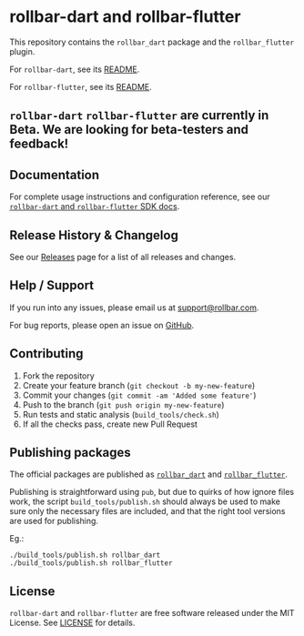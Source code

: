 # rollbar-dart and rollbar-flutter

This repository contains the `rollbar_dart` package and the `rollbar_flutter` plugin. 

For `rollbar-dart`, see its [README](rollbar_dart/README.md).

For `rollbar-flutter`, see its [README](rollbar_flutter/README.md).

## `rollbar-dart` `rollbar-flutter` are currently in Beta. We are looking for beta-testers and feedback!

## Documentation

For complete usage instructions and configuration reference, see our [`rollbar-dart` and `rollbar-flutter` SDK docs](https://docs.rollbar.com/docs/flutter).

## Release History & Changelog

See our [Releases](https://github.com/rollbar/rollbar-flutter/releases) page for a list of all releases and changes.

## Help / Support

If you run into any issues, please email us at [support@rollbar.com](mailto:support@rollbar.com).

For bug reports, please open an issue on [GitHub](https://github.com/rollbar/rollbar-flutter/issues/new).

## Contributing

1. Fork the repository
2. Create your feature branch (`git checkout -b my-new-feature`)
3. Commit your changes (`git commit -am 'Added some feature'`)
4. Push to the branch (`git push origin my-new-feature`)
5. Run tests and static analysis (`build_tools/check.sh`)
6. If all the checks pass, create new Pull Request

## Publishing packages

The official packages are published as [`rollbar_dart`](https://pub.dev/packages/rollbar_dart) and [`rollbar_flutter`](https://pub.dev/packages/rollbar_flutter). 

Publishing is straightforward using `pub`, but due to quirks of how ignore files work, the script `build_tools/publish.sh` should always be used to make sure only the necessary files are included, and that the right tool versions are used for publishing.

Eg.:

```
./build_tools/publish.sh rollbar_dart
./build_tools/publish.sh rollbar_flutter
```

## License

`rollbar-dart` and `rollbar-flutter` are free software released under the MIT License. See [LICENSE](./LICENSE) for details.
